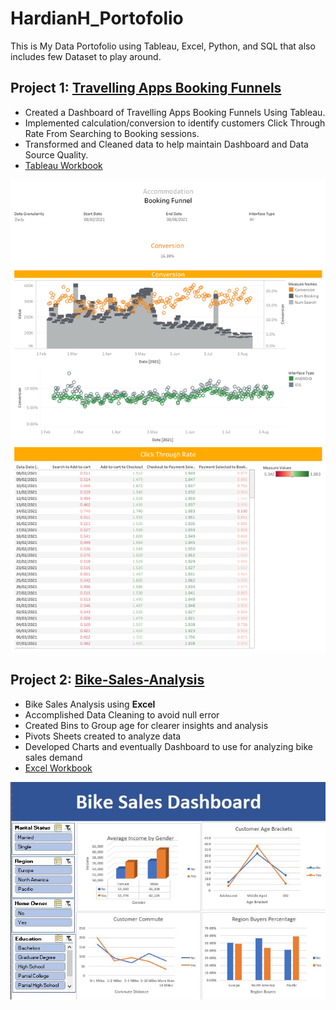 # HardianH_Portofolio
This is My Data Portofolio using Tableau, Excel, Python, and SQL that also includes few Dataset to play around. 

## Project 1: [Travelling Apps Booking Funnels](https://public.tableau.com/app/profile/hardian.h/viz/TravelingBookingDashboard/Dashboard1)
* Created a Dashboard of Travelling Apps Booking Funnels Using Tableau.
* Implemented calculation/conversion to identify customers Click Through Rate From Searching to Booking sessions.
* Transformed and Cleaned data to help maintain Dashboard and Data Source Quality.
* [Tableau Workbook](https://github.com/Hash-S-Slasher/TravellingBookingDashboard/blob/main/Traveling%20Booking%20Dashboard.twbx)

<img src="Images/Travelling Dashboard.png" alt="Travel"> 

## Project 2: [Bike-Sales-Analysis](https://github.com/Hash-S-Slasher/Bike-Sales-Analysis)
* Bike Sales Analysis using **Excel**
* Accomplished Data Cleaning to avoid null error
* Created Bins to Group age for clearer insights and analysis
* Pivots Sheets created to analyze data
* Developed Charts and eventually Dashboard to use for analyzing bike sales demand
* [Excel Workbook](https://github.com/Hash-S-Slasher/Bike-Sales-Analysis/blob/main/Excel%20Project%20Dataset.xlsx)

<img src="Images/Bike Sales Dashboard.JPG" alt="Bike Sales"> 

